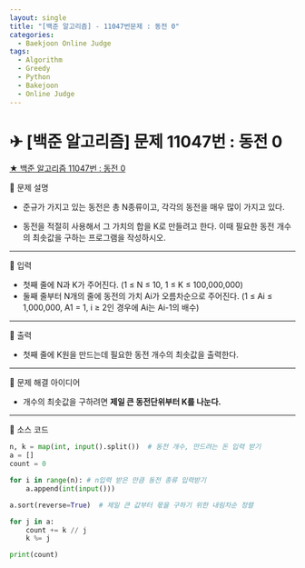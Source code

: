 ```yaml
---
layout: single
title: "[백준 알고리즘] - 11047번문제 : 동전 0"
categories:
  - Baekjoon Online Judge
tags:
  - Algorithm
  - Greedy
  - Python
  - Bakejoon
  - Online Judge
---
```


# ✈ [백준 알고리즘] 문제 11047번 : 동전 0

[★ 백준 알고리즘 11047번 : 동전 0](https://www.acmicpc.net/problem/11047)

👀 문제 설명

- 준규가 가지고 있는 동전은 총 N종류이고, 각각의 동전을 매우 많이 가지고 있다.

- 동전을 적절히 사용해서 그 가치의 합을 K로 만들려고 한다. 이때 필요한 동전 개수의 최솟값을 구하는 프로그램을 작성하시오.

___

👀 입력

- 첫째 줄에 N과 K가 주어진다. (1 ≤ N ≤ 10, 1 ≤ K ≤ 100,000,000)
- 둘째 줄부터 N개의 줄에 동전의 가치 Ai가 오름차순으로 주어진다. (1 ≤ Ai ≤ 1,000,000, A1 = 1, i ≥ 2인 경우에 Ai는 Ai-1의 배수)

___

👀 출력

- 첫째 줄에 K원을 만드는데 필요한 동전 개수의 최솟값을 출력한다.

---

👀 문제 해결 아이디어

- 개수의 최솟값을 구하려면 **제일 큰 동전단위부터 K를 나눈다.**

---

👀 소스 코드

```python
n, k = map(int, input().split())  # 동전 개수, 만드려는 돈 입력 받기
a = []
count = 0

for i in range(n): # n입력 받은 만큼 동전 종류 입력받기
    a.append(int(input()))

a.sort(reverse=True)  # 제일 큰 값부터 몫을 구하기 위한 내림차순 정렬

for j in a:
    count += k // j 
    k %= j

print(count)
```

